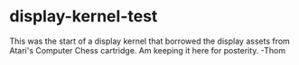 # display-kernel-test

This was the start of a display kernel that borrowed the display assets from Atari's Computer Chess cartridge. Am keeping it here for posterity. -Thom
